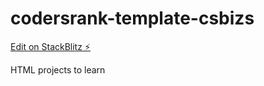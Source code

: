 # codersrank-template-csbizs

[Edit on StackBlitz ⚡️](https://stackblitz.com/edit/codersrank-template-csbizs)

HTML projects to learn